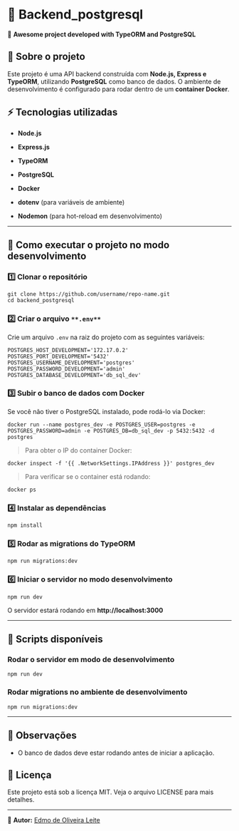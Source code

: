 
# 📌 Backend_postgresql

🚀 **Awesome project developed with TypeORM and PostgreSQL**

## 📖 Sobre o projeto

Este projeto é uma API backend construída com **Node.js, Express e TypeORM**, utilizando **PostgreSQL** como banco de dados. O ambiente de desenvolvimento é configurado para rodar dentro de um **container Docker**.

## ⚡ Tecnologias utilizadas

-   **Node.js**
    
-   **Express.js**
    
-   **TypeORM**
    
-   **PostgreSQL**
    
-   **Docker**
    
-   **dotenv** (para variáveis de ambiente)
    
-   **Nodemon** (para hot-reload em desenvolvimento)
    

----------

## 🚀 Como executar o projeto no modo desenvolvimento

### 1️⃣ **Clonar o repositório**

```
git clone https://github.com/username/repo-name.git
cd backend_postgresql
```

### 2️⃣ **Criar o arquivo** `**.env**`

Crie um arquivo `.env` na raiz do projeto com as seguintes variáveis:

```
POSTGRES_HOST_DEVELOPMENT='172.17.0.2'
POSTGRES_PORT_DEVELOPMENT='5432'
POSTGRES_USERNAME_DEVELOPMENT='postgres'
POSTGRES_PASSWORD_DEVELOPMENT='admin'
POSTGRES_DATABASE_DEVELOPMENT='db_sql_dev'
```

### 3️⃣ **Subir o banco de dados com Docker**

Se você não tiver o PostgreSQL instalado, pode rodá-lo via Docker:

```
docker run --name postgres_dev -e POSTGRES_USER=postgres -e POSTGRES_PASSWORD=admin -e POSTGRES_DB=db_sql_dev -p 5432:5432 -d postgres
```

> Para obter o IP do container Docker:
```
docker inspect -f '{{ .NetworkSettings.IPAddress }}' postgres_dev
```

> Para verificar se o container está rodando:

```
docker ps
```

### 4️⃣ **Instalar as dependências**

```
npm install
```

### 5️⃣ **Rodar as migrations do TypeORM**

```
npm run migrations:dev
```

### 6️⃣ **Iniciar o servidor no modo desenvolvimento**

```
npm run dev
```

O servidor estará rodando em **http://localhost:3000**

----------

## 📜 Scripts disponíveis

### Rodar o servidor em modo de desenvolvimento

```
npm run dev
```

### Rodar migrations no ambiente de desenvolvimento

```
npm run migrations:dev
```

----------

## 📌 Observações
    
-   O banco de dados deve estar rodando antes de iniciar a aplicação.
    

## 📄 Licença

Este projeto está sob a licença MIT. Veja o arquivo LICENSE para mais detalhes.

----------

🔗 **Autor:**  [Edmo de Oliveira Leite](https://github.com/edmooliveira29/backend_postgresql)
